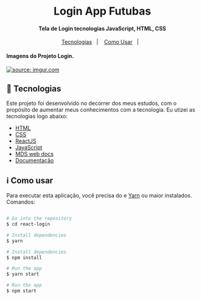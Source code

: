 <h1 align="center">
    Login App Futubas
</h1>

<h4 align="center">
  Tela de Login tecnologias JavaScript, HTML, CSS
</h4>

<p align="center">
  <a href="#rocket-tecnologias">Tecnologias</a>&nbsp;&nbsp;&nbsp;|&nbsp;&nbsp;&nbsp;
  <a href="#information_source-como-usar">Como Usar</a>&nbsp;&nbsp;&nbsp;|&nbsp;&nbsp;&nbsp;
</p>

<h4 align="left">
  Imagens do Projeto Login.
</h4>

<a href="https://imgur.com/q6a5WAW"><img src="https://i.imgur.com/q6a5WAW.png" title="source: imgur.com" /></a>

## :rocket: Tecnologias

Este projeto foi desenvolvido no decorrer dos meus estudos, com o propósito de aumentar meus conhecimentos com a tecnologia. Eu utizei as tecnologias logo abaixo:

-  [HTML](https://developer.mozilla.org/pt-BR/docs/Web/HTML)
-  [CSS](https://developer.mozilla.org/pt-BR/docs/Web/CSS/)
-  [ReactJS](https://reactjs.org/)
-  [JavaScript](https://www.javascript.com/)
-  [MDS web docs](https://developer.mozilla.org/pt-BR/)
-  [Documentação](https://pt.wikipedia.org/wiki/JavaScript)

## :information_source: Como usar

Para executar esta aplicação, você precisa do e [Yarn](https://yarnpkg.com/) ou maior instalados. Comandos:

```bash

# Go into the repository
$ cd react-login

# Install dependencies
$ yarn

# Install dependencies
$ npm install

# Run the app
$ yarn start

# Run the app
$ npm start
```
